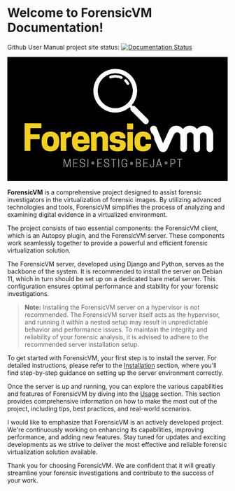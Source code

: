 # Welcome to ForensicVM Documentation!

Github User Manual project site status: [![Documentation Status](https://readthedocs.org/projects/forensicvm-autopsy-plugin-user-manual/badge/?version=latest)](https://forensicvm-autopsy-plugin-user-manual.readthedocs.io/en/latest/?badge=latest)


![ForensicVM Logo](docs/ForensicVM.jpg)

**ForensicVM** is a comprehensive project designed to assist forensic investigators in the virtualization of forensic images. By utilizing advanced technologies and tools, ForensicVM simplifies the process of analyzing and examining digital evidence in a virtualized environment.

The project consists of two essential components: the ForensicVM client, which is an Autopsy plugin, and the ForensicVM server. These components work seamlessly together to provide a powerful and efficient forensic virtualization solution.

The ForensicVM server, developed using Django and Python, serves as the backbone of the system. It is recommended to install the server on Debian 11, which in turn should be set up on a dedicated bare metal server. This configuration ensures optimal performance and stability for your forensic investigations.

> **Note:** Installing the ForensicVM server on a hypervisor is not recommended. The ForensicVM server itself acts as the hypervisor, and running it within a nested setup may result in unpredictable behavior and performance issues. To maintain the integrity and reliability of your forensic analysis, it is advised to adhere to the recommended server installation setup.

To get started with ForensicVM, your first step is to install the server. For detailed instructions, please refer to the [Installation](#installation) section, where you'll find step-by-step guidance on setting up the server environment correctly.

Once the server is up and running, you can explore the various capabilities and features of ForensicVM by diving into the [Usage](#usage) section. This section provides comprehensive information on how to make the most out of the project, including tips, best practices, and real-world scenarios.

I would like to emphasize that ForensicVM is an actively developed project. We're continuously working on enhancing its capabilities, improving performance, and adding new features. Stay tuned for updates and exciting developments as we strive to deliver the most effective and reliable forensic virtualization solution available.

Thank you for choosing ForensicVM. We are confident that it will greatly streamline your forensic investigations and contribute to the success of your work.

